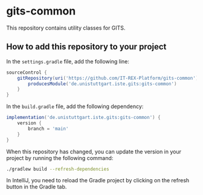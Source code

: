 # gits-common

This repository contains utility classes for GITS.

## How to add this repository to your project

In the `settings.gradle` file, add the following line:

```groovy
sourceControl {
    gitRepository(uri('https://github.com/IT-REX-Platform/gits-common')) {
        producesModule('de.unistuttgart.iste.gits:gits-common')
    }
}
```

In the `build.gradle` file, add the following dependency:

```groovy
implementation('de.unistuttgart.iste.gits:gits-common') {
    version {
        branch = 'main'
    }
}
```

When this repository has changed, you can update the version in your project by running the following command:

```bash
./gradlew build --refresh-dependencies
```

In IntelliJ, you need to reload the Gradle project by clicking on the refresh button in the Gradle tab.
